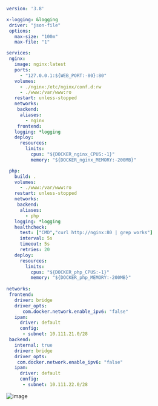 
```yaml
version: '3.8'

x-logging: &logging
 driver: "json-file"
 options:
   max-size: "100m"
   max-file: "1"

services:
 nginx:
   image: nginx:latest
   ports:
     - "127.0.0.1:${WEB_PORT:-80}:80"
   volumes:
     - ./nginx:/etc/nginx/conf.d:rw
     - ./www:/var/www:ro
   restart: unless-stopped
   networks:
    backend:
     aliases:
       - nginx
    frontend:
   logging: *logging
   deploy:
     resources:
       limits:
         cpus: "${DOCKER_nginx_CPUS:-1}"
         memory: "${DOCKER_nginx_MEMORY:-200MB}"

 php:
   build: .
   volumes:
     - ./www:/var/www:ro
   restart: unless-stopped
   networks:
    backend:
     aliases:
       - php
   logging: *logging
   healthcheck:
     test: ["CMD","curl http://nginx:80 | grep works"]
     interval: 5s
     timeout: 5s
     retries: 20
   deploy:
     resources:
       limits:
         cpus: "${DOCKER_php_CPUS:-1}"
         memory: "${DOCKER_php_MEMORY:-200MB}"
        
networks:
 frontend:
   driver: bridge
   driver_opts:
      com.docker.network.enable_ipv6: "false"
   ipam:
     driver: default
     config:
      - subnet: 10.111.21.0/28
 backend:
   internal: true
   driver: bridge
   driver_opts:
    com.docker.network.enable_ipv6: "false"
   ipam:
     driver: default
     config:
      - subnet: 10.111.22.0/28   
```
![image](https://am3pap003files.storage.live.com/y4mFfXxDX2uvAM93PqNkhggHcBigfB3yX3PW7I5-szpkOVhxCgQ0owiYODBc5_DbcIZ_CiSEfqrZDy8tZKL7ys13NMUcl5_-sqrOsCbFf06I29bOzWTWF6J-f699sKZmPr0_JK68UhyPdUfq32KgesHJ9mtybg0dCC6VrKe6UsG3j-FESYDuLjtOnflGOXir9-P?encodeFailures=1&width=1652&height=396)
